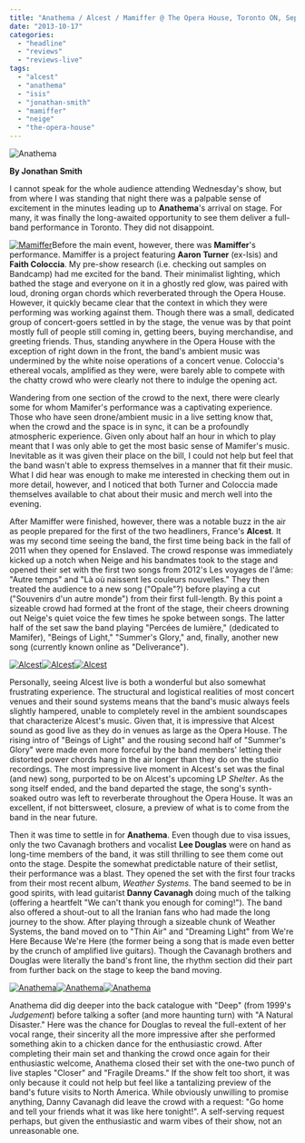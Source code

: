```yaml
---
title: "Anathema / Alcest / Mamiffer @ The Opera House, Toronto ON, September 18th, 2013"
date: "2013-10-17"
categories: 
  - "headline"
  - "reviews"
  - "reviews-live"
tags: 
  - "alcest"
  - "anathema"
  - "isis"
  - "jonathan-smith"
  - "mamiffer"
  - "neige"
  - "the-opera-house"
---
```


![Anathema](http://www.hellbound.ca/wp-content/uploads/2013/10/IMG_1217-590x393.jpg)

**By Jonathan Smith**

I cannot speak for the whole audience attending Wednesday's show, but from where I was standing that night there was a palpable sense of excitement in the minutes leading up to **Anathema**'s arrival on stage. For many, it was finally the long-awaited opportunity to see them deliver a full-band performance in Toronto. They did not disappoint.

[![Mamiffer](http://www.hellbound.ca/wp-content/uploads/2013/10/IMG_0914-182x182.jpg)](http://www.hellbound.ca/wp-content/uploads/2013/10/IMG_0914.jpg)Before the main event, however, there was **Mamiffer**'s performance. Mamiffer is a project featuring **Aaron Turner** (ex-Isis) and **Faith Coloccia**. My pre-show research (i.e. checking out samples on Bandcamp) had me excited for the band. Their minimalist lighting, which bathed the stage and everyone on it in a ghostly red glow, was paired with loud, droning organ chords which reverberated through the Opera House. However, it quickly became clear that the context in which they were performing was working against them. Though there was a small, dedicated group of concert-goers settled in by the stage, the venue was by that point mostly full of people still coming in, getting beers, buying merchandise, and greeting friends. Thus, standing anywhere in the Opera House with the exception of right down in the front, the band's ambient music was undermined by the white noise operations of a concert venue. Coloccia's ethereal vocals, amplified as they were, were barely able to compete with the chatty crowd who were clearly not there to indulge the opening act.

Wandering from one section of the crowd to the next, there were clearly some for whom Mamifer's performance was a captivating experience. Those who have seen drone/ambient music in a live setting know that, when the crowd and the space is in sync, it can be a profoundly atmospheric experience. Given only about half an hour in which to play meant that I was only able to get the most basic sense of Mamifer's music. Inevitable as it was given their place on the bill, I could not help but feel that the band wasn't able to express themselves in a manner that fit their music. What I did hear was enough to make me interested in checking them out in more detail, however, and I noticed that both Turner and Coloccia made themselves available to chat about their music and merch well into the evening.

After Mamiffer were finished, however, there was a notable buzz in the air as people prepared for the first of the two headliners, France's **Alcest**. It was my second time seeing the band, the first time being back in the fall of 2011 when they opened for Enslaved. The crowd response was immediately kicked up a notch when Neige and his bandmates took to the stage and opened their set with the first two songs from 2012's Les voyages de l'âme: "Autre temps" and "Là où naissent les couleurs nouvelles." They then treated the audience to a new song ("Opale"?) before playing a cut ("Souvenirs d'un autre monde") from their first full-length. By this point a sizeable crowd had formed at the front of the stage, their cheers drowning out Neige's quiet voice the few times he spoke between songs. The latter half of the set saw the band playing "Percées de lumière," (dedicated to Mamifer), "Beings of Light," "Summer's Glory," and, finally, another new song (currently known online as "Deliverance").

[![Alcest](http://www.hellbound.ca/wp-content/uploads/2013/10/IMG_0946-182x182.jpg)](http://www.hellbound.ca/wp-content/uploads/2013/10/IMG_0946.jpg)[![Alcest](http://www.hellbound.ca/wp-content/uploads/2013/10/IMG_0990-182x182.jpg)](http://www.hellbound.ca/wp-content/uploads/2013/10/IMG_0990.jpg)[![Alcest](http://www.hellbound.ca/wp-content/uploads/2013/10/IMG_0938-182x182.jpg)](http://www.hellbound.ca/wp-content/uploads/2013/10/IMG_0938.jpg)

Personally, seeing Alcest live is both a wonderful but also somewhat frustrating experience. The structural and logistical realities of most concert venues and their sound systems means that the band's music always feels slightly hampered, unable to completely revel in the ambient soundscapes that characterize Alcest's music. Given that, it is impressive that Alcest sound as good live as they do in venues as large as the Opera House. The rising intro of "Beings of Light" and the rousing second half of "Summer's Glory" were made even more forceful by the band members' letting their distorted power chords hang in the air longer than they do on the studio recordings. The most impressive live moment in Alcest's set was the final (and new) song, purported to be on Alcest's upcoming LP _Shelter_. As the song itself ended, and the band departed the stage, the song's synth-soaked outro was left to reverberate throughout the Opera House. It was an excellent, if not bittersweet, closure, a preview of what is to come from the band in the near future.

Then it was time to settle in for **Anathema**. Even though due to visa issues, only the two Cavanagh brothers and vocalist **Lee Douglas** were on hand as long-time members of the band, it was still thrilling to see them come out onto the stage. Despite the somewhat predictable nature of their setlist, their performance was a blast. They opened the set with the first four tracks from their most recent album, _Weather Systems_. The band seemed to be in good spirits, with lead guitarist **Danny Cavanagh** doing much of the talking (offering a heartfelt "We can't thank you enough for coming!"). The band also offered a shout-out to all the Iranian fans who had made the long journey to the show. After playing through a sizeable chunk of Weather Systems, the band moved on to "Thin Air" and "Dreaming Light" from We're Here Because We're Here (the former being a song that is made even better by the crunch of amplified live guitars). Though the Cavanagh brothers and Douglas were literally the band's front line, the rhythm section did their part from further back on the stage to keep the band moving.

[![Anathema](http://www.hellbound.ca/wp-content/uploads/2013/10/IMG_1207-182x182.jpg)](http://www.hellbound.ca/wp-content/uploads/2013/10/IMG_1207.jpg)[![Anathema](http://www.hellbound.ca/wp-content/uploads/2013/10/IMG_1045-182x182.jpg)](http://www.hellbound.ca/wp-content/uploads/2013/10/IMG_1045.jpg)[![Anathema](http://www.hellbound.ca/wp-content/uploads/2013/10/IMG_1136-182x182.jpg)](http://www.hellbound.ca/wp-content/uploads/2013/10/IMG_1136.jpg)

Anathema did dig deeper into the back catalogue with "Deep" (from 1999's _Judgement_) before talking a softer (and more haunting turn) with "A Natural Disaster." Here was the chance for Douglas to reveal the full-extent of her vocal range, their sincerity all the more impressive after she performed something akin to a chicken dance for the enthusiastic crowd. After completing their main set and thanking the crowd once again for their enthusiastic welcome, Anathema closed their set with the one-two punch of live staples "Closer" and "Fragile Dreams." If the show felt too short, it was only because it could not help but feel like a tantalizing preview of the band's future visits to North America. While obviously unwilling to promise anything, Danny Cavanagh did leave the crowd with a request: "Go home and tell your friends what it was like here tonight!". A self-serving request perhaps, but given the enthusiastic and warm vibes of their show, not an unreasonable one.
